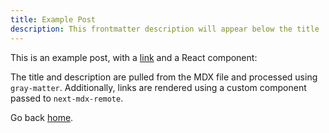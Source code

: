```yaml
---
title: Example Post
description: This frontmatter description will appear below the title
---
```


This is an example post, with a [link](https://nextjs.org) and a React component:

<TestComponent name="MATT" />

The title and description are pulled from the MDX file and processed using `gray-matter`. Additionally, links are rendered using a custom component passed to `next-mdx-remote`.

Go back [home](/).
